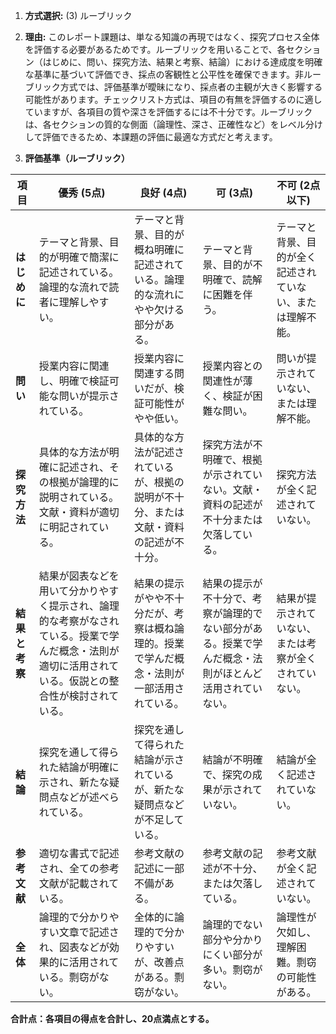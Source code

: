 1. **方式選択:** (3) ルーブリック

2. **理由:** このレポート課題は、単なる知識の再現ではなく、探究プロセス全体を評価する必要があるためです。ルーブリックを用いることで、各セクション（はじめに、問い、探究方法、結果と考察、結論）における達成度を明確な基準に基づいて評価でき、採点の客観性と公平性を確保できます。非ルーブリック方式では、評価基準が曖昧になり、採点者の主観が大きく影響する可能性があります。チェックリスト方式は、項目の有無を評価するのに適していますが、各項目の質や深さを評価するには不十分です。ルーブリックは、各セクションの質的な側面（論理性、深さ、正確性など）をレベル分けして評価できるため、本課題の評価に最適な方式だと考えます。


3. **評価基準（ルーブリック）**

| 項目          | 優秀 (5点)                                                                     | 良好 (4点)                                                                   | 可 (3点)                                                                     | 不可 (2点以下)                                                              |
|---------------|-----------------------------------------------------------------------------|----------------------------------------------------------------------------|-----------------------------------------------------------------------------|-------------------------------------------------------------------------------|
| **はじめに**   | テーマと背景、目的が明確で簡潔に記述されている。論理的な流れで読者に理解しやすい。 | テーマと背景、目的が概ね明確に記述されている。論理的な流れにやや欠ける部分がある。 | テーマと背景、目的が不明確で、読解に困難を伴う。                               | テーマと背景、目的が全く記述されていない、または理解不能。                         |
| **問い**       | 授業内容に関連し、明確で検証可能な問いが提示されている。                               | 授業内容に関連する問いだが、検証可能性がやや低い。                             | 授業内容との関連性が薄く、検証が困難な問い。                                   | 問いが提示されていない、または理解不能。                                     |
| **探究方法**   | 具体的な方法が明確に記述され、その根拠が論理的に説明されている。文献・資料が適切に明記されている。 | 具体的な方法が記述されているが、根拠の説明が不十分、または文献・資料の記述が不十分。 | 探究方法が不明確で、根拠が示されていない。文献・資料の記述が不十分または欠落している。 | 探究方法が全く記述されていない。                                               |
| **結果と考察** | 結果が図表などを用いて分かりやすく提示され、論理的な考察がなされている。授業で学んだ概念・法則が適切に活用されている。仮説との整合性が検討されている。 | 結果の提示がやや不十分だが、考察は概ね論理的。授業で学んだ概念・法則が一部活用されている。 | 結果の提示が不十分で、考察が論理的でない部分がある。授業で学んだ概念・法則がほとんど活用されていない。 | 結果が提示されていない、または考察が全くされていない。                             |
| **結論**       | 探究を通して得られた結論が明確に示され、新たな疑問点などが述べられている。          | 探究を通して得られた結論が示されているが、新たな疑問点などが不足している。        | 結論が不明確で、探究の成果が示されていない。                                   | 結論が全く記述されていない。                                               |
| **参考文献**  | 適切な書式で記述され、全ての参考文献が記載されている。                             | 参考文献の記述に一部不備がある。                                           | 参考文献の記述が不十分、または欠落している。                                   | 参考文献が全く記述されていない。                                               |
| **全体**       | 論理的で分かりやすい文章で記述され、図表などが効果的に活用されている。剽窃がない。     | 全体的に論理的で分かりやすいが、改善点がある。剽窃がない。                     | 論理的でない部分や分かりにくい部分が多い。剽窃がない。                           | 論理性が欠如し、理解困難。剽窃の可能性がある。                               |


**合計点：各項目の得点を合計し、20点満点とする。**
